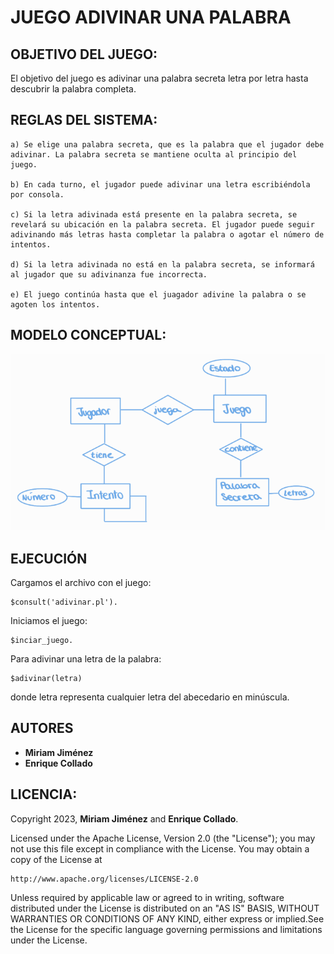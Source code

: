 # JUEGO ADIVINAR UNA PALABRA

## OBJETIVO DEL JUEGO:
El objetivo del juego es adivinar una palabra secreta letra por letra hasta descubrir la palabra completa.

## REGLAS DEL SISTEMA:
    a) Se elige una palabra secreta, que es la palabra que el jugador debe adivinar. La palabra secreta se mantiene oculta al principio del juego.
    
    b) En cada turno, el jugador puede adivinar una letra escribiéndola por consola. 

    c) Si la letra adivinada está presente en la palabra secreta, se revelará su ubicación en la palabra secreta. El jugador puede seguir adivinando más letras hasta completar la palabra o agotar el número de intentos.

    d) Si la letra adivinada no está en la palabra secreta, se informará al jugador que su adivinanza fue incorrecta.

    e) El juego continúa hasta que el juagador adivine la palabra o se agoten los intentos.


## MODELO CONCEPTUAL:
![Alt text](image.png)

## EJECUCIÓN 
Cargamos el archivo con el juego: 
    
    $consult('adivinar.pl').
    
Iniciamos el juego: 

    $inciar_juego.

Para adivinar una letra de la palabra: 

    $adivinar(letra)
    
donde letra representa cualquier letra del abecedario en minúscula. 

## AUTORES
* **Miriam Jiménez**
* **Enrique Collado**

## LICENCIA:
Copyright 2023, **Miriam Jiménez** and **Enrique Collado**.

Licensed under the Apache License, Version 2.0 (the "License");
you may not use this file except in compliance with the License.
You may obtain a copy of the License at

    http://www.apache.org/licenses/LICENSE-2.0

Unless required by applicable law or agreed to in writing, software distributed under the License is distributed on an "AS IS" BASIS,  WITHOUT WARRANTIES OR CONDITIONS OF ANY KIND, either express or implied.See the License for the specific language governing permissions and limitations under the License.

